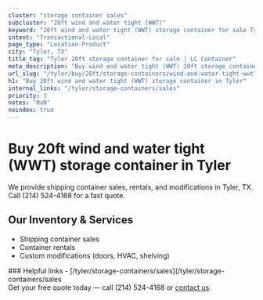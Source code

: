 ```yaml
---
cluster: "storage container sales"
subcluster: "20ft wind and water tight (WWT)"
keyword: "20ft wind and water tight (WWT) storage container for sale Tyler, TX"
intent: "Transactional-Local"
page_type: "Location-Product"
city: "Tyler, TX"
title_tag: "Tyler 20ft storage container for sale | LC Container"
meta_description: "Buy wind and water tight (WWT) 20ft storage container sale with local delivery in Tyler, TX. LC Container — local Since 2003. Request a fast quote today."
url_slug: "/tyler/buy/20ft/storage-containers/wind-and-water-tight-wwt"
h1: "Buy 20ft wind and water tight (WWT) storage container in Tyler"
internal_links: "/tyler/storage-containers/sales"
priority: 3
notes: "NaN"
noindex: true
---
```


# Buy 20ft wind and water tight (WWT) storage container in Tyler

We provide shipping container sales, rentals, and modifications in Tyler, TX. Call (214) 524-4168 for a fast quote.

## Our Inventory & Services
- Shipping container sales
- Container rentals
- Custom modifications (doors, HVAC, shelving)

<div data-section="internal-links">
### Helpful links
- [/tyler/storage-containers/sales](/tyler/storage-containers/sales
</div>

<div data-section="cta">
Get your free quote today — call (214) 524-4168 or <a href="/contact">contact us</a>.
</div>

<script type="application/ld+json">{"@context":"https://schema.org","@type":"FAQPage","mainEntity":[{"@type":"Question","name":"How much does delivery cost in Tyler, TX?","acceptedAnswer":{"@type":"Answer","text":"Delivery costs vary by distance and container size. Most deliveries in Tyler, TX range from $150-$300. Call (214) 524-4168 for an exact quote based on your specific location."}},{"@type":"Question","name":"Do you offer financing or payment plans?","acceptedAnswer":{"@type":"Answer","text":"We accept major credit cards, checks, and can discuss commercial terms for bulk purchases. Call (214) 524-4168 to discuss options."}},{"@type":"Question","name":"Can you customize containers in Tyler, TX?","acceptedAnswer":{"@type":"Answer","text":"Yes — we perform modifications like doors, HVAC, insulation, and shelving. Request a custom quote at (214) 524-4168 or via our contact form."}}]}</script>
